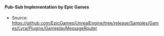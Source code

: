 #### Pub-Sub Implementation by Epic Games

- Source: https://github.com/EpicGames/UnrealEngine/tree/release/Samples/Games/Lyra/Plugins/GameplayMessageRouter